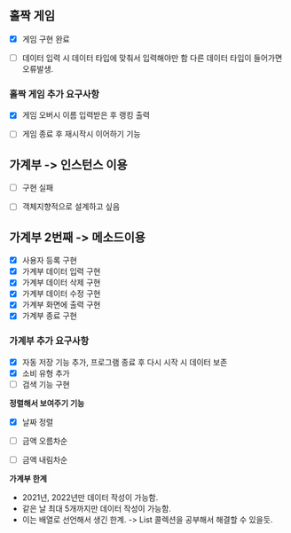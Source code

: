 ## 홀짝 게임
- [x] 게임 구현 완료
- [ ] 데이터 입력 시 데이터 타입에 맞춰서 입력해야만 함 다른 데이터 타입이 들어가면 오류발생.


### 홀짝 게임 추가 요구사항
- [x] 게임 오버시 이름 입력받은 후 랭킹 출력
- [ ] 게임 종료 후 재시작시 이어하기 기능


## 가계부 -> 인스턴스 이용
- [ ] 구현 실패
- [ ] 객체지향적으로 설계하고 싶음


## 가계부 2번째 -> 메소드이용
- [x] 사용자 등록 구현
- [x] 가계부 데이터 입력 구현
- [x] 가계부 데이터 삭제 구현
- [x] 가계부 데이터 수정 구현
- [x] 가계부 화면에 출력 구현
- [x] 가계부 종료 구현

### 가계부 추가 요구사항
- [x] 자동 저장 기능 추가, 프로그램 종료 후 다시 시작 시 데이터 보존
- [x] 소비 유형 추가
- [ ] 검색 기능 구현

**정렬해서 보여주기 기능**
 - [x] 날짜 정렬
 - [ ] 금액 오름차순
 - [ ] 금액 내림차순


**가계부 한계**
- 2021년, 2022년만 데이터 작성이 가능함.
- 같은 날 최대 5개까지만 데이터 작성이 가능함.
- 이는 배열로 선언해서 생긴 한계. -> List 콜렉션을 공부해서 해결할 수 있을듯.
